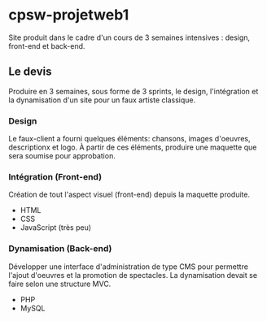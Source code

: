 # cpsw-projetweb1
Site produit dans le cadre d'un cours de 3 semaines intensives : design, front-end et back-end.

## Le devis
Produire en 3 semaines, sous forme de 3 sprints, le design, l'intégration et la dynamisation d'un site pour un faux artiste classique.

### Design
Le faux-client a fourni quelques éléments: chansons, images d'oeuvres, descriptionx et logo. À partir de ces éléments, produire une maquette que sera soumise pour approbation.

### Intégration (Front-end)
Création de tout l'aspect visuel (front-end) depuis la maquette produite.

- HTML
- CSS
- JavaScript (très peu)

### Dynamisation (Back-end)
Développer une interface d'administration de type CMS pour permettre l'ajout d'oeuvres et la promotion de spectacles. La dynamisation devait se faire selon une structure MVC.

- PHP
- MySQL
